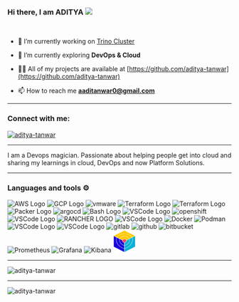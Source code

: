 ### Hi there, I am ADITYA <img src="https://raw.githubusercontent.com/MartinHeinz/MartinHeinz/master/wave.gif" width="40px">
<br/>

- 🔭 I’m currently working on [Trino Cluster](https://trino.io/)

- 🌱 I’m currently exploring **DevOps & Cloud**

- 👨‍💻 All of my projects are available at [https://github.com/aditya-tanwar](https://github.com/aditya-tanwar)

- 📫 How to reach me **aaditanwar0@gmail.com**

---

<h3 align="left">Connect with me:</h3>
<p align="left">
<a href="https://www.linkedin.com/in/aditya-tanwar-92a291235/" target="blank"><img align="center" src="https://user-images.githubusercontent.com/74038190/235294012-0a55e343-37ad-4b0f-924f-c8431d9d2483.gif" alt="aditya-tanwar" height="50" width="50" /></a>

---

I am a Devops magician. Passionate about helping people get into cloud and sharing my learnings in cloud, DevOps and now Platform Solutions.

---

### Languages and tools ⚙️

<p>

<img src="https://cdn.worldvectorlogo.com/logos/amazon-web-services-2.svg" alt="AWS Logo" width="50" height="50"/>
<img src="https://user-images.githubusercontent.com/25181517/183911547-990692bc-8411-4878-99a0-43506cdb69cf.png" alt="GCP Logo" width="50" height="50"/>
<img src="https://cdn.worldvectorlogo.com/logos/vmware-5.svg" alt="vmware" width="50" height="50"/>
<img src="https://cdn.worldvectorlogo.com/logos/ansible.svg" alt="Terraform Logo" width="50" height="50"/>
<img src="https://icon.icepanel.io/Technology/svg/HashiCorp-Terraform.svg" alt="Terraform Logo" width="50" height="50"/>
<img src="https://icon.icepanel.io/Technology/svg/Packer.svg" alt="Packer Logo" width="50" height="50"/>
<img src="https://icon.icepanel.io/Technology/svg/Argo-CD.svg" alt="argocd" width="50" height="50"/> 
<img src="https://cdn.worldvectorlogo.com/logos/bash-1.svg" alt="Bash Logo" width="50" height="50"/> 
<img src="https://cdn.worldvectorlogo.com/logos/visual-studio-code-1.svg" alt="VSCode Logo" width="50" height="50"/> 
<img src="https://cdn.worldvectorlogo.com/logos/openshift-2.svg" alt="openshift" width="50" height="50"/> 
<img src="https://cdn.worldvectorlogo.com/logos/kubernets.svg" alt="VSCode Logo" width="50" height="50"/> 
<img src="https://icon.icepanel.io/Technology/svg/Rancher.svg" alt="RANCHER LOGO" width="50" height="50"/>
<img src="https://icon.icepanel.io/Technology/svg/Visual-Studio-Code-%28VS-Code%29.svg" alt="VSCode Logo" width="50" height="50"/>
<img src="https://icon.icepanel.io/Technology/svg/Docker.svg" alt="Docker" width="50" height="50"/> 
<img src="https://www.mslinn.com/blog/images/buildahPodman/podman-logo-crop.png" alt="Podman" width="50" height="50"/> 
<img src="https://cdn.worldvectorlogo.com/logos/red-hat-1.svg" alt="VSCode Logo" width="50" height="50"/> 
<img src="https://cdn.worldvectorlogo.com/logos/centos-1.svg" alt="VSCode Logo" width="50" height="50"/>
<img src="https://icon.icepanel.io/Technology/svg/GitLab.svg" alt="gitlab" width="50" height="50"/>
<img src="https://cdn.worldvectorlogo.com/logos/github-icon-2.svg" alt="github" width="50" height="50"/>
<img src="https://icon.icepanel.io/Technology/svg/BitBucket.svg" alt="bitbucket" width="50" height="50"/>
<img src="https://icon.icepanel.io/Technology/svg/Prometheus.svg" alt="Prometheus" width="50" height="50"/>
<img src="https://icon.icepanel.io/Technology/svg/Grafana.svg" alt="Grafana" width="50" height="50"/>
<img src="https://icon.icepanel.io/Technology/svg/Kibana.svg" alt="Kibana" width="50" height="50"/>
<img src="https://raw.githubusercontent.com/aquasecurity/trivy-docker-extension/main/trivy.svg" alt="trivy" width="50" height="50"/>

</p>

---

<p align="left"> 
<img src="https://komarev.com/ghpvc/?username=aditya-tanwar&label=Profile%20views&color=blueviolet&style=flat" alt="aditya-tanwar" /> 
</p>

---

<p><img align="left" src="https://github-readme-stats.vercel.app/api/top-langs?username=aditya-tanwar&show_icons=true&locale=en&layout=compact" alt="aditya-tanwar" /></p>

